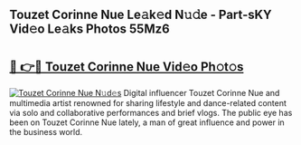 ## Touzet Corinne Nue Le𝚊k𝚎d N𝚞𝚍e - Part-sKY Vid𝚎o Le𝚊ks Photos 55Mz6

# <h2><a href="http://fb1vrp.evod.top/?m=Touzet+Corinne+Nue">🔗 👉🔴 Touzet Corinne Nue Vid𝚎o Ph𝚘t𝚘s</a></h2>

[![Touzet Corinne Nue N𝚞d𝚎s](https://i.imgur.com/8V9OHl7.gif)](http://fb1vrp.evod.top/?m=Touzet+Corinne+Nue)
Digital influencer Touzet Corinne Nue and multimedia artist renowned for sharing lifestyle and dance-related content via solo and collaborative performances and brief vlogs. The public eye has been on Touzet Corinne Nue lately, a man of great influence and power in the business world. 
